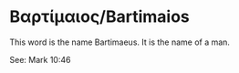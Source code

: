 # Βαρτίμαιος/Bartimaios
This word is the name Bartimaeus. It is the name of a man.

See: Mark 10:46
